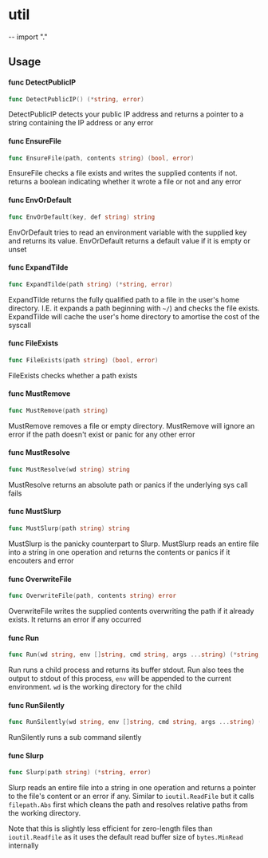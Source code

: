 # util
--
    import "."


## Usage

#### func  DetectPublicIP

```go
func DetectPublicIP() (*string, error)
```
DetectPublicIP detects your public IP address and returns a pointer to a string
containing the IP address or any error

#### func  EnsureFile

```go
func EnsureFile(path, contents string) (bool, error)
```
EnsureFile checks a file exists and writes the supplied contents if not. returns
a boolean indicating whether it wrote a file or not and any error

#### func  EnvOrDefault

```go
func EnvOrDefault(key, def string) string
```
EnvOrDefault tries to read an environment variable with the supplied key and
returns its value. EnvOrDefault returns a default value if it is empty or unset

#### func  ExpandTilde

```go
func ExpandTilde(path string) (*string, error)
```
ExpandTilde returns the fully qualified path to a file in the user's home
directory. I.E. it expands a path beginning with `~/`) and checks the file
exists. ExpandTilde will cache the user's home directory to amortise the cost of
the syscall

#### func  FileExists

```go
func FileExists(path string) (bool, error)
```
FileExists checks whether a path exists

#### func  MustRemove

```go
func MustRemove(path string)
```
MustRemove removes a file or empty directory. MustRemove will ignore an error if
the path doesn't exist or panic for any other error

#### func  MustResolve

```go
func MustResolve(wd string) string
```
MustResolve returns an absolute path or panics if the underlying sys call fails

#### func  MustSlurp

```go
func MustSlurp(path string) string
```
MustSlurp is the panicky counterpart to Slurp. MustSlurp reads an entire file
into a string in one operation and returns the contents or panics if it
encouters and error

#### func  OverwriteFile

```go
func OverwriteFile(path, contents string) error
```
OverwriteFile writes the supplied contents overwriting the path if it already
exists. It returns an error if any occurred

#### func  Run

```go
func Run(wd string, env []string, cmd string, args ...string) (*string, error)
```
Run runs a child process and returns its buffer stdout. Run also tees the output
to stdout of this process, `env` will be appended to the current environment.
`wd` is the working directory for the child

#### func  RunSilently

```go
func RunSilently(wd string, env []string, cmd string, args ...string) (*string, *string, error)
```
RunSilently runs a sub command silently

#### func  Slurp

```go
func Slurp(path string) (*string, error)
```
Slurp reads an entire file into a string in one operation and returns a pointer
to the file's content or an error if any. Similar to `ioutil.ReadFile` but it
calls `filepath.Abs` first which cleans the path and resolves relative paths
from the working directory.

Note that this is slightly less efficient for zero-length files than
`ioutil.Readfile` as it uses the default read buffer size of `bytes.MinRead`
internally

